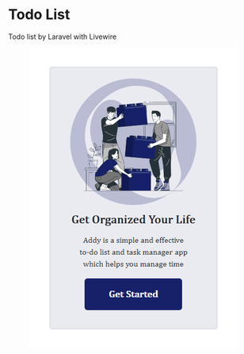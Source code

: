 # Todo List
Todo list by Laravel with Livewire

<p style="display:flex;justify-content:center;width:100%;"><img src="/art/todo.png" alt="todo list"></p>
